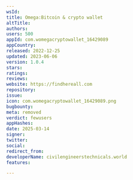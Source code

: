 ```yaml
---
wsId: 
title: Omega:Bitcoin & crypto wallet
altTitle: 
authors: 
users: 500
appId: com.womegacryptowallet_16429089
appCountry: 
released: 2022-12-25
updated: 2023-06-06
version: 1.0.4
stars: 
ratings: 
reviews: 
website: https://findhereall.com
repository: 
issue: 
icon: com.womegacryptowallet_16429089.png
bugbounty: 
meta: removed
verdict: fewusers
appHashes: 
date: 2025-03-14
signer: 
twitter: 
social: 
redirect_from: 
developerName: civilengineerstechnicals.world
features: 

---
```


